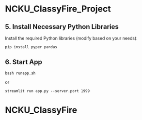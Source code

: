 
# NCKU_ClassyFire_Project



## 5. Install Necessary Python Libraries
Install the required Python libraries (modify based on your needs):
```bash
pip install pyper pandas
```
## 6. Start App 
```
bash runapp.sh 

```
or 
```
streamlit run app.py --server.port 1999
```
# NCKU_ClassyFire
